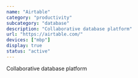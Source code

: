 ```yaml
---
name: "Airtable"
category: "productivity"
subcategory: "database"
description: "Collaborative database platform"
url: "https://airtable.com/"
devices: ["mbp"]
display: true
status: "active"
---
```


Collaborative database platform
